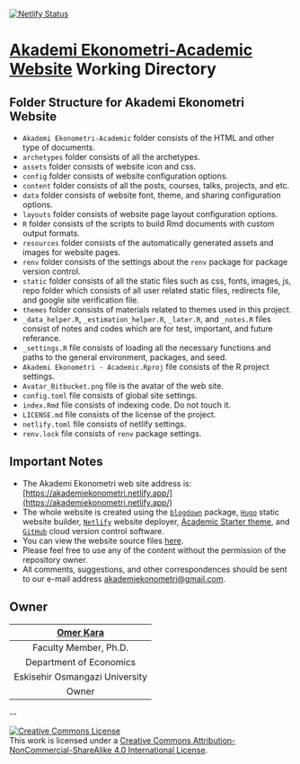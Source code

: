 [![Netlify Status](https://api.netlify.com/api/v1/badges/2a352c3b-95ae-4338-98ce-95412f55742c/deploy-status)](https://app.netlify.com/sites/akademiekonometri/deploys)

# [Akademi Ekonometri-Academic Website](https://akademiekonometri.netlify.app/) Working Directory

## Folder Structure for Akademi Ekonometri Website 

- `Akademi Ekonometri-Academic` folder consists of the HTML and other type of documents.
- `archetypes` folder consists of all the archetypes.
- `assets` folder consists of website icon and css.
- `config` folder consists of website configuration options.
- `content` folder consists of all the posts, courses, talks, projects, and etc.
- `data` folder consists of website font, theme, and sharing configuration options.
- `layouts` folder consists of website page layout configuration options.
- `R` folder consists of the scripts to build Rmd documents with custom output formats.
- `resources` folder consists of the automatically generated assets and images for website pages.
- `renv` folder consists of the settings about the `renv` package for package version control.
- `static` folder consists of all the static files such as css, fonts, images, js, repo folder which consists of all user related static files, redirects file, and google site verification file.
- `themes` folder consists of materials related to themes used in this project.
- `_data_helper.R`, `_estimation_helper.R`, `_later.R`, and `_notes.R` files consist of notes and codes which are for test, important, and future referance.
- `_settings.R` file consists of loading all the necessary functions and paths to the general environment, packages, and seed.
- `Akademi Ekonometri - Academic.Rproj` file consists of the R project settings.
- `Avatar_Bitbucket.png` file is the avatar of the web site.
- `config.toml` file consists of global site settings.
- `index.Rmd` file consists of indexing code. Do not touch it.
- `LICENSE.md` file consists of the license of the project.
- `netlify.toml` file consists of netlify settings.
- `renv.lock` file consists of `renv` package settings.

## Important Notes
- The Akademi Ekonometri web site address is: [https://akademiekonometri.netlify.app/](https://akademiekonometri.netlify.app/)
- The whole website is created using the [`blogdown`](https://bookdown.org/yihui/blogdown/) package, [`Hugo`](https://gohugo.io/) static website builder, [`Netlify`](https://www.netlify.com/) website deployer, [Academic Starter theme](https://wowchemy.com/), and [`GitHub`](https://github.com/) cloud version control software.
- You can view the website source files [here](https://github.com/akademiekonometri/akademi-ekonometri-academic).
- Please feel free to use any of the content without the permission of the repository owner.
- All comments, suggestions, and other correspondences should be sent to our e-mail address [akademiekonometri@gmail.com](<mailto:akademiekonometri@gmail.com>).

## Owner
| [Omer Kara](<omer.kara.ylsy@gmail.com>) |
| :---: |
| Faculty Member, Ph.D. |
| Department of Economics |
| Eskisehir Osmangazi University |
| Owner |

--

<a rel="license" href="http://creativecommons.org/licenses/by-nc-sa/4.0/"><img alt="Creative Commons License" style="border-width:0" src="https://i.creativecommons.org/l/by-nc-sa/4.0/88x31.png" /></a><br />This work is licensed under a <a rel="license" href="http://creativecommons.org/licenses/by-nc-sa/4.0/">Creative Commons Attribution-NonCommercial-ShareAlike 4.0 International License</a>.
